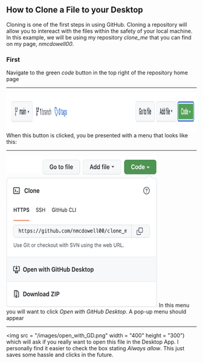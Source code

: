 ## How to Clone a File to your Desktop
Cloning is one of the first steps in using GitHub. Cloning a repository will allow you to intereact with the files within the safety of your local machine. 
In this example, we will be using my repository *clone_me* that you can find on my page, *nmcdowell00*. 
### First 
Navigate to the green *code* button in the top right of the repository home page <hr>
<img src = "/images/green_code.png" height="100">
When this button is clicked, you be presented with a menu that looks like this: <hr>
<img src = "/images/code_dropdown.png" height = "400" width = "400"> 
In this menu you will want to click *Open with GitHub Desktop*. A pop-up menu should appear <hr><img src = "/images/open_with_GD.png" width = "400" height = "300")<br> which will ask if you really want to open this file in the Desktop App. I personally find it easier to check the box stating *Always allow*. This just saves some hassle and clicks in the future. 

